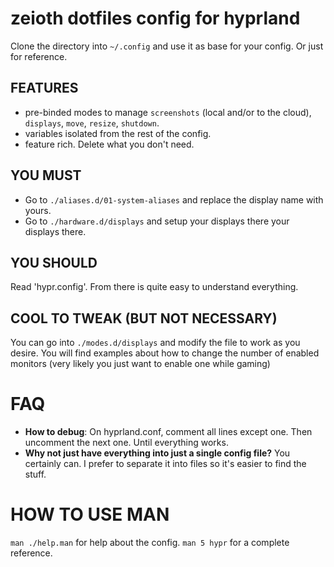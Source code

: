 # zeioth dotfiles config for hyprland
Clone the directory into `~/.config` and use it as base for your config. Or just for reference.

## FEATURES

 * pre-binded modes to manage `screenshots` (local and/or to the cloud),
  `displays`, `move`, `resize`, `shutdown`.
 * variables isolated from the rest of the config.
 * feature rich. Delete what you don't need.

## YOU MUST

* Go to `./aliases.d/01-system-aliases` and replace the display name with yours.
* Go to `./hardware.d/displays` and setup your displays there
  your displays there.

## YOU SHOULD

Read 'hypr.config'. From there is quite easy to understand everything.

## COOL TO TWEAK (BUT NOT NECESSARY)

You can go into `./modes.d/displays` and modify the file to work as you desire. You will find examples about how to change the number of enabled monitors (very likely you just want to enable one while gaming)

# FAQ

* **How to debug**: On hyprland.conf, comment all lines except one. Then uncomment the next one. Until everything works.
* **Why not just have everything into just a single config file?** You certainly can.
    I prefer to separate it into files so it's easier to find the stuff.

# HOW TO USE MAN

`man ./help.man` for help about the config.
`man 5 hypr`     for a complete reference.

